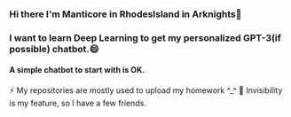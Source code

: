 ### Hi there I'm Manticore in RhodesIsland in Arknights👋
### I want to learn Deep Learning to get my personalized GPT-3(if possible) chatbot.😄
#### A simple chatbot to start with is OK.
⚡ My repositories are mostly used to upload my homework ^_^
💬 Invisibility is my feature, so I have a few friends.

<!--
**liberate-your-heart/liberate-your-heart** is a ✨ _special_ ✨ repository because its `README.md` (this file) appears on your GitHub profile.

Here are some ideas to get you started:

- 🔭 I’m currently working on ...
- 🌱 I’m currently learning ...
- 👯 I’m looking to collaborate on ...
- 🤔 I’m looking for help with ...
- 💬 Ask me about ...
- 📫 How to reach me: ...
- 😄 Pronouns: ...
- ⚡ Fun fact: ...
-->
